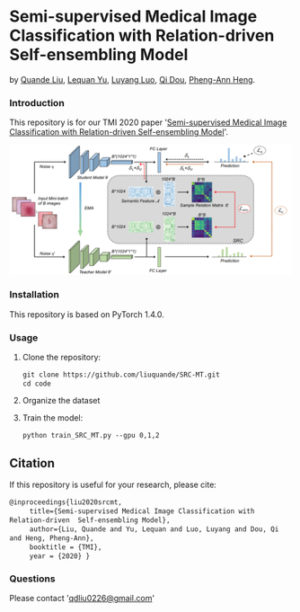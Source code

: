 # Semi-supervised Medical Image Classification with Relation-driven  Self-ensembling Model
by [Quande Liu](https://github.com/liuquande), [Lequan Yu](https://yulequan.github.io/), [Luyang Luo](https://www.researchgate.net/profile/Luyang_Luo), [Qi Dou](http://www.cse.cuhk.edu.hk/~qdou/), [Pheng-Ann Heng](http://www.cse.cuhk.edu.hk/~pheng/). 

### Introduction

This repository is for our TMI 2020 paper '[Semi-supervised Medical Image Classification with Relation-driven  Self-ensembling Model](https://github.com/liuquande)'. 

![](assets/framework.png)

### Installation
This repository is based on PyTorch 1.4.0.

### Usage

1. Clone the repository:

   ```shell
   git clone https://github.com/liuquande/SRC-MT.git
   cd code
   ```

2. Organize the dataset

2. Train the model:
 
   ```shell
   python train_SRC_MT.py --gpu 0,1,2
   ```

## Citation

If this repository is useful for your research, please cite:

    @inproceedings{liu2020srcmt,
         title={Semi-supervised Medical Image Classification with Relation-driven  Self-ensembling Model},
         author={Liu, Quande and Yu, Lequan and Luo, Luyang and Dou, Qi and Heng, Pheng-Ann},
         booktitle = {TMI},
         year = {2020} }

### Questions

Please contact 'qdliu0226@gmail.com'
